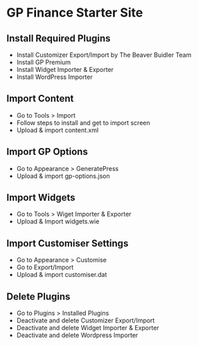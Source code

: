# GP Finance Starter Site

## Install Required Plugins
* Install Customizer Export/Import by The Beaver Buidler Team
* Install GP Premium
* Install Widget Importer & Exporter
* Install WordPress Importer

## Import Content
* Go to Tools > Import
* Follow steps to install and get to import screen
* Upload & import content.xml

## Import GP Options
* Go to Appearance > GeneratePress
* Upload & import gp-options.json

## Import Widgets
* Go to Tools > Wiget Importer & Exporter
* Upload & Import widgets.wie

## Import Customiser Settings
* Go to Appearance > Customise
* Go to Export/Import
* Upload & import customiser.dat

## Delete Plugins
* Go to Plugins > Installed Plugins
* Deactivate and delete Customizer Export/Import
* Deactivate and delete Widget Importer & Exporter
* Deactivate and delete Wordpress Importer